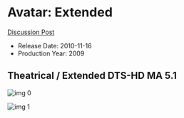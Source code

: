 # Avatar: Extended

[Discussion Post](https://www.avsforum.com/threads/bass-eq-for-filtered-movies.2995212/post-56894532)

* Release Date: 2010-11-16
* Production Year: 2009

## Theatrical / Extended DTS-HD MA 5.1

![img 0](https://i.imgur.com/js1CEYb.jpg)

![img 1](https://i.imgur.com/J1NF2hd.png)

